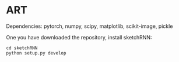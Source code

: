 # ART

Dependencies: pytorch, numpy, scipy, matplotlib, scikit-image, pickle

One you have downloaded the repository, install sketchRNN:
```
cd sketchRNN
python setup.py develop
```

